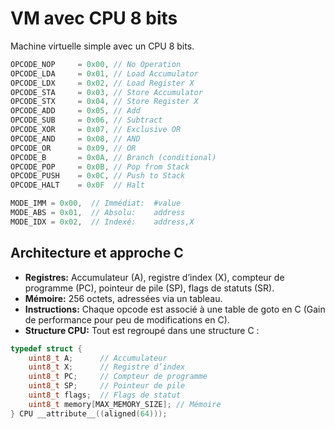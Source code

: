 # VM avec CPU 8 bits

Machine virtuelle simple avec un CPU 8 bits.

```c
OPCODE_NOP     = 0x00, // No Operation
OPCODE_LDA     = 0x01, // Load Accumulator
OPCODE_LDX     = 0x02, // Load Register X
OPCODE_STA     = 0x03, // Store Accumulator
OPCODE_STX     = 0x04, // Store Register X
OPCODE_ADD     = 0x05, // Add
OPCODE_SUB     = 0x06, // Subtract
OPCODE_XOR     = 0x07, // Exclusive OR
OPCODE_AND     = 0x08, // AND
OPCODE_OR      = 0x09, // OR
OPCODE_B       = 0x0A, // Branch (conditional)
OPCODE_POP     = 0x0B, // Pop from Stack
OPCODE_PUSH    = 0x0C, // Push to Stack
OPCODE_HALT    = 0x0F  // Halt
```

```c
MODE_IMM = 0x00,  // Immédiat:  #value
MODE_ABS = 0x01,  // Absolu:    address
MODE_IDX = 0x02,  // Indexé:    address,X
```

## Architecture et approche C
- **Registres:** Accumulateur (A), registre d’index (X), compteur de programme (PC), pointeur de pile (SP), flags de statuts (SR).
- **Mémoire:** 256 octets, adressées via un tableau.
- **Instructions:** Chaque opcode est associé à une table de goto en C (Gain de performance pour peu de modifications en C).
- **Structure CPU:** Tout est regroupé dans une structure C :

```c
typedef struct {
    uint8_t A;      // Accumulateur
    uint8_t X;      // Registre d’index
    uint8_t PC;     // Compteur de programme
    uint8_t SP;     // Pointeur de pile
    uint8_t flags;  // Flags de statut
    uint8_t memory[MAX_MEMORY_SIZE]; // Mémoire
} CPU __attribute__((aligned(64)));
```
